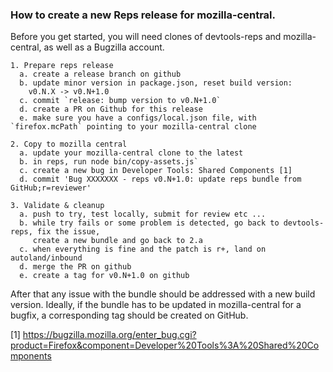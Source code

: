 ### How to create a new Reps release for mozilla-central.

Before you get started, you will need clones of devtools-reps and mozilla-central, as well as
a Bugzilla account.

```
1. Prepare reps release
  a. create a release branch on github
  b. update minor version in package.json, reset build version: 
    v0.N.X -> v0.N+1.0
  c. commit `release: bump version to v0.N+1.0`
  d. create a PR on Github for this release
  e. make sure you have a configs/local.json file, with `firefox.mcPath` pointing to your mozilla-central clone

2. Copy to mozilla central
  a. update your mozilla-central clone to the latest
  b. in reps, run node bin/copy-assets.js`
  c. create a new bug in Developer Tools: Shared Components [1]
  d. commit 'Bug XXXXXXX - reps v0.N+1.0: update reps bundle from GitHub;r=reviewer'
  
3. Validate & cleanup
  a. push to try, test locally, submit for review etc ...
  b. while try fails or some problem is detected, go back to devtools-reps, fix the issue, 
     create a new bundle and go back to 2.a
  c. when everything is fine and the patch is r+, land on autoland/inbound
  d. merge the PR on github
  e. create a tag for v0.N+1.0 on github
```

After that any issue with the bundle should be addressed with a new build version. 
Ideally, if the bundle has to be updated in mozilla-central for a bugfix, a corresponding
tag should be created on GitHub.

[1] https://bugzilla.mozilla.org/enter_bug.cgi?product=Firefox&component=Developer%20Tools%3A%20Shared%20Components
